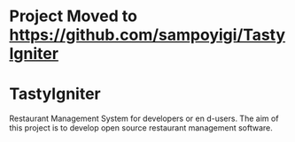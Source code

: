 Project Moved to https://github.com/sampoyigi/TastyIgniter
============


TastyIgniter
============
Restaurant Management System for developers or en
d-users. The aim of this project is to develop open source restaurant management software.
